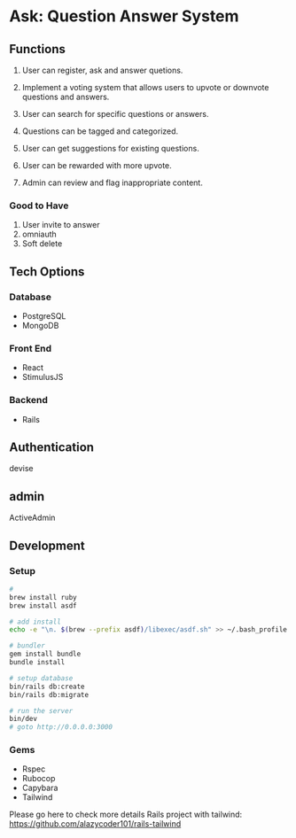 # Ask: Question Answer System

## Functions

1. User can register, ask and answer quetions.

2. Implement a voting system that allows users to upvote or downvote questions and answers.

3. User can search for specific questions or answers.

4. Questions can be tagged and categorized.

5. User can get suggestions for existing questions.

6. User can be rewarded with more upvote.

7. Admin can review and flag inappropriate content.

### Good to Have
1. User invite to answer
2. omniauth
3. Soft delete

## Tech Options
### Database
* PostgreSQL
* MongoDB

### Front End
* React
* StimulusJS

### Backend
* Rails

## Authentication
devise

## admin
ActiveAdmin


## Development
### Setup
```bash
# 
brew install ruby
brew install asdf

# add install
echo -e "\n. $(brew --prefix asdf)/libexec/asdf.sh" >> ~/.bash_profile

# bundler
gem install bundle
bundle install

# setup database
bin/rails db:create
bin/rails db:migrate

# run the server
bin/dev 
# goto http://0.0.0.0:3000
```

### Gems
* Rspec
* Rubocop
* Capybara
* Tailwind

Please go here to check more details
Rails project with tailwind: https://github.com/alazycoder101/rails-tailwind




